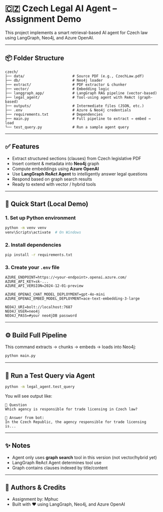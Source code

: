 
# 🇨🇿 Czech Legal AI Agent – Assignment Demo

This project implements a smart retrieval-based AI agent for Czech law using LangGraph, Neo4j, and Azure OpenAI.

---

## 📦 Folder Structure

```
czech/
├── data/                      # Source PDF (e.g., CzechLaw.pdf)
├── db/                        # Neo4j loader
├── extract/                   # PDF extractor & chunker
├── vector/                    # Embedding logic
├── langgraph_app/             # LangGraph RAG pipeline (vector-based)
├── legal_agent/               # Tool-using agent with ReAct (graph-based)
├── outputs/                   # Intermediate files (JSON, etc.)
├── .env                       # Azure & Neo4j credentials
├── requirements.txt           # Dependencies
├── main.py                    # Full pipeline to extract → embed → load
└── test_query.py              # Run a sample agent query
```

---

## ✅ Features

- Extract structured sections (clauses) from Czech legislative PDF
- Insert content & metadata into **Neo4j** graph
- Compute embeddings using **Azure OpenAI**
- Use **LangGraph ReAct Agent** to intelligently answer legal questions
- Respond based on graph search results
- Ready to extend with vector / hybrid tools

---

## 🧪 Quick Start (Local Demo)



### 1. Set up Python environment

```bash
python -m venv venv
venv\Scripts\activate  # On Windows
```

### 2. Install dependencies

```bash
pip install -r requirements.txt
```

### 3. Create your `.env` file

```env
AZURE_ENDPOINT=https://<your-endpoint>.openai.azure.com/
AZURE_API_KEY=sk-...
AZURE_API_VERSION=2024-12-01-preview

AZURE_OPENAI_CHAT_MODEL_DEPLOYMENT=gpt-4o-mini
AZURE_OPENAI_EMBED_MODEL_DEPLOYMENT=ace-text-embedding-3-large

NEO4J_URI=bolt://localhost:7687
NEO4J_USER=neo4j
NEO4J_PASS=#your neo4jDB password
```

---

## ⚙️ Build Full Pipeline

This command extracts → chunks → embeds → loads into Neo4j:

```bash
python main.py
```

---

## 💬 Run a Test Query via Agent

```bash
python -m legal_agent.test_query
```

You will see output like:

```
📌 Question
Which agency is responsible for trade licensing in Czech law?

🧠 Answer from bot:
In the Czech Republic, the agency responsible for trade licensing is...
```

---

## ✨ Notes

- Agent only uses **graph search** tool in this version (not vector/hybrid yet)
- LangGraph ReAct Agent determines tool use
- Graph contains clauses indexed by title/content

---

## 📍 Authors & Credits

- Assignment by: Mphuc
- Built with ❤️ using LangGraph, Neo4j, and Azure OpenAI
